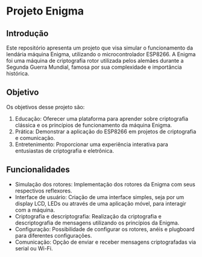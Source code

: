 # Projeto Enigma

## Introdução
Este repositório apresenta um projeto que visa simular o funcionamento da lendária máquina Enigma, utilizando o microcontrolador ESP8266. A Enigma foi uma máquina de criptografia rotor utilizada pelos alemães durante a Segunda Guerra Mundial, famosa por sua complexidade e importância histórica.

## Objetivo
Os objetivos desse projeto são:
  1. Educação: Oferecer uma plataforma para aprender sobre criptografia clássica e os princípios de funcionamento da máquina Enigma.
  2. Prática: Demonstrar a aplicação do ESP8266 em projetos de criptografia e comunicação.
  3. Entretenimento: Proporcionar uma experiência interativa para entusiastas de criptografia e eletrônica.

## Funcionalidades
  - Simulação dos rotores: Implementação dos rotores da Enigma com seus respectivos reflexores.
  - Interface de usuário: Criação de uma interface simples, seja por um display LCD, LEDs ou através de uma aplicação móvel, para interagir com a máquina.
  - Criptografia e descriptografia: Realização da criptografia e descriptografia de mensagens utilizando os princípios da Enigma.
  - Configuração: Possibilidade de configurar os rotores, anéis e plugboard para diferentes configurações.
  - Comunicação: Opção de enviar e receber mensagens criptografadas via serial ou Wi-Fi.
